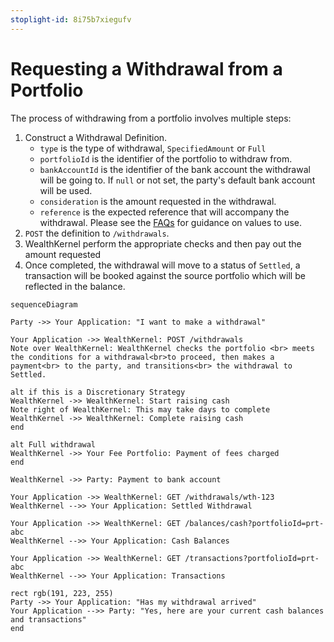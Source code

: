 ```yaml
---
stoplight-id: 8i75b7xiegufv
---
```


# Requesting a Withdrawal from a Portfolio

The process of withdrawing from a portfolio involves multiple steps:

1. Construct a Withdrawal Definition.
    - `type` is the type of withdrawal, `SpecifiedAmount` or `Full`
    - `portfolioId` is the identifier of the portfolio to withdraw from.
    - `bankAccountId` is the identifier of the bank account the withdrawal will be going to. If `null` or not set, the party's default bank account will be used.
    - `consideration` is the amount requested in the withdrawal.
    - `reference` is the expected reference that will accompany the withdrawal. Please see the [FAQs](docs/withdrawals/FAQs.md) for guidance on values to use.
2. `POST` the definition to `/withdrawals`.
3. WealthKernel perform the appropriate checks and then pay out the amount requested
5. Once completed, the withdrawal will move to a status of `Settled`, a transaction will be booked against the source portfolio which will be reflected in the balance.

```mermaid
sequenceDiagram

Party ->> Your Application: "I want to make a withdrawal"

Your Application ->> WealthKernel: POST /withdrawals
Note over WealthKernel: WealthKernel checks the portfolio <br> meets the conditions for a withdrawal<br>to proceed, then makes a payment<br> to the party, and transitions<br> the withdrawal to Settled.

alt if this is a Discretionary Strategy
WealthKernel ->> WealthKernel: Start raising cash
Note right of WealthKernel: This may take days to complete
WealthKernel ->> WealthKernel: Complete raising cash
end

alt Full withdrawal
WealthKernel ->> Your Fee Portfolio: Payment of fees charged
end

WealthKernel ->> Party: Payment to bank account

Your Application ->> WealthKernel: GET /withdrawals/wth-123
WealthKernel -->> Your Application: Settled Withdrawal

Your Application ->> WealthKernel: GET /balances/cash?portfolioId=prt-abc
WealthKernel -->> Your Application: Cash Balances

Your Application ->> WealthKernel: GET /transactions?portfolioId=prt-abc
WealthKernel -->> Your Application: Transactions

rect rgb(191, 223, 255)
Party ->> Your Application: "Has my withdrawal arrived"
Your Application -->> Party: "Yes, here are your current cash balances and transactions"
end
```